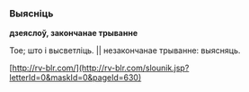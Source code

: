 ### Выясніць
**дзеяслоў, закончанае трыванне**

Тое; што і высветліць. || незакончанае трыванне: выясняць.

<a rel="author">[http://rv-blr.com/](http://rv-blr.com/slounik.jsp?letterId=0&maskId=0&pageId=630)</a>
